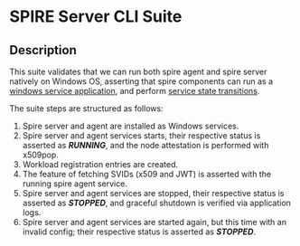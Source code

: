 # SPIRE Server CLI Suite

## Description

This suite validates that we can run both spire agent and spire server natively on Windows OS, asserting that spire components
can run as a [windows service application](https://learn.microsoft.com/en-us/dotnet/framework/windows-services/introduction-to-windows-service-applications#service-applications-vs-other-visual-studio-applications),
and perform [service state transitions](https://learn.microsoft.com/en-us/windows/win32/services/service-status-transitions).

The suite steps are structured as follows:

1. Spire server and agent are installed as Windows services.
2. Spire server and agent services starts, their respective status is asserted as **_RUNNING_**, and the node attestation
is performed with x509pop.
3. Workload registration entries are created.
4. The feature of fetching SVIDs (x509 and JWT) is asserted with the running spire agent service.
5. Spire server and agent services are stopped, their respective status is asserted as **_STOPPED_**, and graceful
shutdown is verified via application logs.
6. Spire server and agent services are started again, but this time with an invalid config; their respective status is
asserted as **_STOPPED_**.
